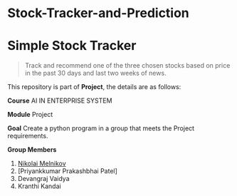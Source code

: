 # Stock-Tracker-and-Prediction
# Simple Stock Tracker


> Track and recommend one of the three chosen stocks based on price in the past 30 days and last two weeks of news.

This repository is part of **Project**, the details are as follows:

**Course**
AI IN ENTERPRISE SYSTEM

**Module**
Project

**Goal**
Create a python program in a group that meets the Project requirements.

**Group Members**

1.  [Nikolai Melnikov](https://www.linkedin.com/in/nikolaimelnikov/)
2.  [Priyankkumar Prakashbhai Patel]
3.  Devangraj Vaidya
4.  Kranthi Kandai


